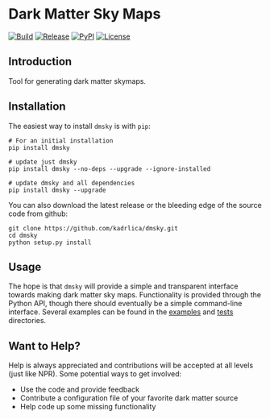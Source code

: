 Dark Matter Sky Maps
====================

[![Build](https://github.com/fermipy/dmsky/actions/workflows/build.yml/badge.svg)](https://github.com/fermipy/dmsky/actions)
[![Release](https://img.shields.io/github/release/fermiPy/dmsky.svg)](../../releases)
[![PyPI](https://img.shields.io/pypi/v/dmsky.svg)](https://pypi.python.org/pypi/dmsky)
[![License](https://img.shields.io/badge/license-MIT-blue.svg)](../../)

Introduction
------------
Tool for generating dark matter skymaps.

Installation
------------

The easiest way to install ``dmsky`` is with ``pip``:

```
# For an initial installation
pip install dmsky

# update just dmsky
pip install dmsky --no-deps --upgrade --ignore-installed

# update dmsky and all dependencies
pip install dmsky --upgrade
```

You can also download the latest release or the bleeding edge of the source code from github:

```
git clone https://github.com/kadrlica/dmsky.git
cd dmsky
python setup.py install
```

Usage
------------
The hope is that ``dmsky`` will provide a simple and transparent interface towards making dark matter sky maps. Functionality is provided through the Python API, though there should eventually be a simple command-line interface. Several examples can be found in the [examples](examples/) and [tests](tests/) directories.

Want to Help?
-------------

Help is always appreciated and contributions will be accepted at all levels (just like NPR). Some potential  ways to get involved:

* Use the code and provide feedback
* Contribute a configuration file of your favorite dark matter source
* Help code up some missing functionality
